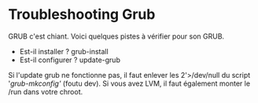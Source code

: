 # Troubleshooting Grub 
 
GRUB c'est chiant. Voici quelques pistes à vérifier pour son GRUB. 
 
-   Est-il installer ? grub-install 
-   Est-il configurer ? update-grub 
 
Si l'update grub ne fonctionne pas, il faut enlever les 2'>/dev/null du 
script '_grub-mkconfig'_ (foutu dev). Si vous avez LVM, il faut 
également monter le /run dans votre chroot. 
